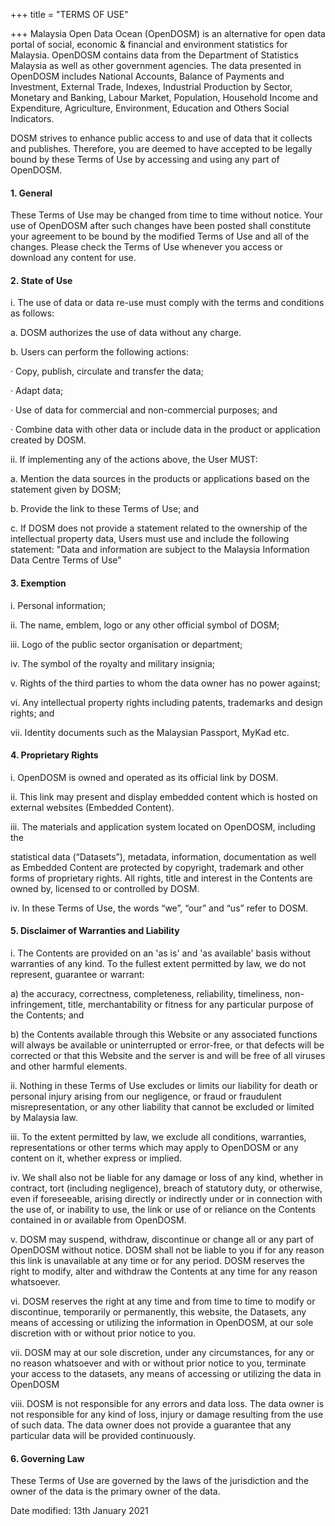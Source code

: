 +++
title = "TERMS OF USE"

+++
Malaysia Open Data Ocean (OpenDOSM) is an alternative for open data portal of social, economic & financial and environment statistics for Malaysia. OpenDOSM contains data from the Department of Statistics Malaysia as well as other government agencies. The data presented in OpenDOSM includes National Accounts, Balance of Payments and Investment, External Trade, Indexes, Industrial Production by Sector, Monetary and Banking, Labour Market, Population, Household Income and Expenditure, Agriculture, Environment, Education and Others Social Indicators.

DOSM strives to enhance public access to and use of data that it collects and publishes. Therefore, you are deemed to have accepted to be legally bound by these Terms of Use by accessing and using any part of OpenDOSM.

#### 1. General

These Terms of Use may be changed from time to time without notice. Your use of OpenDOSM after such changes have been posted shall constitute your agreement to be bound by the modified Terms of Use and all of the changes. Please check the Terms of Use whenever you access or download any content for use.

#### 2. State of Use

i. The use of data or data re-use must comply with the terms and conditions as follows:

a. DOSM authorizes the use of data without any charge.

b. Users can perform the following actions:

· Copy, publish, circulate and transfer the data;

· Adapt data;

· Use of data for commercial and non-commercial purposes; and

· Combine data with other data or include data in the product or application created by DOSM.

ii. If implementing any of the actions above, the User MUST:

a. Mention the data sources in the products or applications based on the statement given by DOSM;

b. Provide the link to these Terms of Use; and

c. If DOSM does not provide a statement related to the ownership of the intellectual property data, Users must use and include the following statement: "Data and information are subject to the Malaysia Information Data Centre Terms of Use"

#### 3. Exemption

i. Personal information;

ii. The name, emblem, logo or any other official symbol of DOSM;

iii. Logo of the public sector organisation or department;

iv. The symbol of the royalty and military insignia;

v. Rights of the third parties to whom the data owner has no power against;

vi. Any intellectual property rights including patents, trademarks and design rights; and

vii. Identity documents such as the Malaysian Passport, MyKad etc.

#### 4. Proprietary Rights

i. OpenDOSM is owned and operated as its official link by DOSM.

ii. This link may present and display embedded content which is hosted on external websites (Embedded Content).

iii. The materials and application system located on OpenDOSM, including the

statistical data (“Datasets”), metadata, information, documentation as well as Embedded Content are protected by copyright, trademark and other forms of proprietary rights. All rights, title and interest in the Contents are owned by, licensed to or controlled by DOSM.

iv. In these Terms of Use, the words “we”, “our” and “us” refer to DOSM.

#### 5. Disclaimer of Warranties and Liability

i. The Contents are provided on an 'as is' and 'as available' basis without warranties of any kind. To the fullest extent permitted by law, we do not represent, guarantee or warrant:

a) the accuracy, correctness, completeness, reliability, timeliness, non- infringement, title, merchantability or fitness for any particular purpose of the Contents; and

b) the Contents available through this Website or any associated functions will always be available or uninterrupted or error-free, or that defects will be corrected or that this Website and the server is and will be free of all viruses and other harmful elements.

ii. Nothing in these Terms of Use excludes or limits our liability for death or personal injury arising from our negligence, or fraud or fraudulent misrepresentation, or any other liability that cannot be excluded or limited by Malaysia law.

iii. To the extent permitted by law, we exclude all conditions, warranties, representations or other terms which may apply to OpenDOSM or any content on it, whether express or implied.

iv. We shall also not be liable for any damage or loss of any kind, whether in contract, tort (including negligence), breach of statutory duty, or otherwise, even if foreseeable, arising directly or indirectly under or in connection with the use of, or inability to use, the link or use of or reliance on the Contents contained in or available from OpenDOSM.

v. DOSM may suspend, withdraw, discontinue or change all or any part of OpenDOSM without notice. DOSM shall not be liable to you if for any reason this link is unavailable at any time or for any period. DOSM reserves the right to modify, alter and withdraw the Contents at any time for any reason whatsoever.

vi. DOSM reserves the right at any time and from time to time to modify or discontinue, temporarily or permanently, this website, the Datasets, any means of accessing or utilizing the information in OpenDOSM, at our sole discretion with or without prior notice to you.

vii. DOSM may at our sole discretion, under any circumstances, for any or no reason whatsoever and with or without prior notice to you, terminate your access to the datasets, any means of accessing or utilizing the data in OpenDOSM

viii. DOSM is not responsible for any errors and data loss. The data owner is not responsible for any kind of loss, injury or damage resulting from the use of such data. The data owner does not provide a guarantee that any particular data will be provided continuously.

#### 6. Governing Law

These Terms of Use are governed by the laws of the jurisdiction and the owner of the data is the primary owner of the data.

Date modified: 13th January 2021